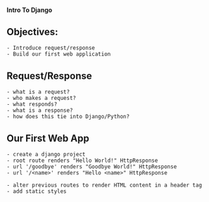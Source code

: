#### Intro To Django

## Objectives:
    - Introduce request/response
    - Build our first web application

## Request/Response
    - what is a request?
    - who makes a request?
    - what responds?
    - what is a response?
    - how does this tie into Django/Python?

## Our First Web App
    - create a django project
    - root route renders "Hello World!" HttpResponse
    - url '/goodbye' renders "Goodbye World!" HttpResponse
    - url '/<name>' renders "Hello <name>" HttpResponse

    - alter previous routes to render HTML content in a header tag
    - add static styles

    